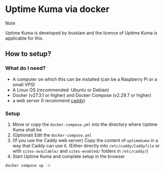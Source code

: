 # Uptime Kuma via docker

> [!NOTE]
> Uptime Kuma is developed by louislam and the licence of Uptime Kuma is applicable for this.

## How to setup?

### What do I need?

- A computer on which this can be installed (can be a Raspberry Pi or a small VPS)
- A Linux OS (recommended: Ubuntu or Debian)
- Docker (v27.3.1 or higher) and Docker Compose (v2.29.7 or higher)
- a web server (I recommend [caddy](https://caddyserver.com/))

### Setup

1. Move or copy the `docker-compose.yml` into the directory where Uptime Kuma shall be
2. (Optional) Edit the `docker-compose.yml`
3. (If you use the Caddy web server) Copy the content of `uptimekuma` in a way that Caddy can use it. (Either directly into `/etc/caddy/Caddyfile` or with `sites-available/` and `sites-enabled/` folders in `/etc/caddy/`)
4. Start Uptime Kuma and complete setup in the browser

```bash
docker compose up -d
```
